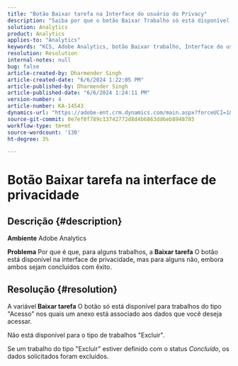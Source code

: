 ```yaml
---
title: "Botão Baixar tarefa na Interface do usuário do Privacy"
description: "Saiba por que o botão Baixar Trabalho só está disponível para trabalhos do tipo \"Acesso\" em que um anexo está associado aos dados que você gostaria de acessar."
solution: Analytics
product: Analytics
applies-to: "Analytics"
keywords: "KCS, Adobe Analytics, botão Baixar trabalho, Interface do usuário de privacidade"
resolution: Resolution
internal-notes: null
bug: false
article-created-by: Dharmender Singh
article-created-date: "6/6/2024 1:22:05 PM"
article-published-by: Dharmender Singh
article-published-date: "6/6/2024 1:24:11 PM"
version-number: 4
article-number: KA-14543
dynamics-url: "https://adobe-ent.crm.dynamics.com/main.aspx?forceUCI=1&pagetype=entityrecord&etn=knowledgearticle&id=544c90bf-0724-ef11-840a-6045bd08369f"
source-git-commit: 0e7ef0f789c13742772d8d4b6863dd6eb8948785
workflow-type: tm+mt
source-wordcount: '130'
ht-degree: 3%

---
```


# Botão Baixar tarefa na interface de privacidade

## Descrição {#description}


<b>Ambiente</b>
Adobe Analytics

<b>Problema</b>
Por que é que, para alguns trabalhos, a <b>Baixar tarefa</b> O botão está disponível na interface de privacidade, mas para alguns não, embora ambos sejam concluídos com êxito.


## Resolução {#resolution}


A variável<b> Baixar tarefa</b> O botão só está disponível para trabalhos do tipo &quot;Acesso&quot; nos quais um anexo está associado aos dados que você deseja acessar.

Não está disponível para o tipo de trabalhos &quot;Excluir&quot;.

Se um trabalho do tipo &quot;Excluir&quot; estiver definido com o status *Concluído*, os dados solicitados foram excluídos.
